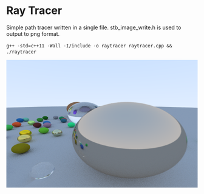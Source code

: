 
Ray Tracer
==========

Simple path tracer written in a single file. stb_image_write.h is used to output to png format.

```
g++ -std=c++11 -Wall -I/include -o raytracer raytracer.cpp && ./raytracer
```


![alt text](/image.png)
